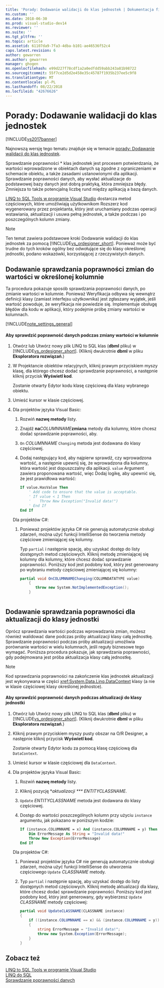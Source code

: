 ```yaml
---
title: 'Porady: Dodawanie walidacji do klas jednostek | Dokumentacja firmy Microsoft'
ms.custom: ''
ms.date: 2018-06-30
ms.prod: visual-studio-dev14
ms.reviewer: ''
ms.suite: ''
ms.tgt_pltfrm: ''
ms.topic: article
ms.assetid: 61107da9-7fa3-4dba-b101-ae46536f52c4
caps.latest.revision: 6
author: gewarren
ms.author: gewarren
manager: ghogen
ms.openlocfilehash: e99d227f78cdf1a2a0edfdd59abb243a81b98722
ms.sourcegitcommit: 55f7ce2d5d2e458e35c45787f1935b237ee5c9f8
ms.translationtype: MT
ms.contentlocale: pl-PL
ms.lasthandoff: 08/22/2018
ms.locfileid: "42676626"
---
```

# <a name="how-to-add-validation-to-entity-classes"></a>Porady: Dodawanie walidacji do klas jednostek
[!INCLUDE[vs2017banner](../includes/vs2017banner.md)]

Najnowszą wersję tego tematu znajduje się w temacie [porady: Dodawanie walidacji do klas jednostek](https://docs.microsoft.com/visualstudio/data-tools/how-to-add-validation-to-entity-classes).  
  
  
Sprawdzanie poprawności * klas jednostek jest procesem potwierdzania, że wartości wprowadzone w obiektach danych są zgodne z ograniczeniami w schemacie obiektu, a także zasadami ustanowionymi dla aplikacji. Sprawdzanie poprawności danych, aby wysłać aktualizacje do podstawowej bazy danych jest dobrą praktyką, która zmniejsza błędy. Zmniejsza to także potencjalną liczbę rund między aplikacją a bazą danych.  
  
 [LINQ to SQL Tools w programie Visual Studio](../data-tools/linq-to-sql-tools-in-visual-studio2.md) dostarcza metod częściowych, które umożliwiają użytkownikom Rozszerz kod wygenerowany przez projektanta, który jest uruchamiany podczas operacji wstawiania, aktualizacji i usuwa pełną jednostek, a także podczas i po poszczególnych kolumn zmiany.  
  
> [!NOTE]
>  Ten temat zawiera podstawowe kroki Dodawanie walidacji do klas jednostek za pomocą [!INCLUDE[vs_ordesigner_short](../includes/vs-ordesigner-short-md.md)]. Ponieważ może być trudne do tych kroków ogólny bez odwołujące się do klasy określonej jednostki, podano wskazówki, korzystającej z rzeczywistych danych.  
  
## <a name="adding-validation-for-changes-to-the-value-in-a-specific-column"></a>Dodawanie sprawdzania poprawności zmian do wartości w określonej kolumnie  
 Ta procedura pokazuje sposób sprawdzania poprawności danych, po zmianie wartości w kolumnie. Ponieważ Weryfikacja odbywa się wewnątrz definicji klasy (zamiast interfejsu użytkownika) jest zgłaszany wyjątek, jeśli wartość powoduje, że weryfikacja nie powiedzie się. Implementuje obsługę błędów dla kodu w aplikacji, który podejmie próbę zmiany wartości w kolumnach.  
  
 [!INCLUDE[note_settings_general](../includes/note-settings-general-md.md)]  
  
#### <a name="to-validate-data-during-a-columns-value-change"></a>Aby sprawdzić poprawność danych podczas zmiany wartości w kolumnie  
  
1.  Otwórz lub Utwórz nowy plik LINQ to SQL klas (**dbml** pliku) w [!INCLUDE[vs_ordesigner_short](../includes/vs-ordesigner-short-md.md)]. (Kliknij dwukrotnie **dbml** w pliku **Eksploratora rozwiązań**.)  
  
2.  W Projektancie obiektów relacyjnych, kliknij prawym przyciskiem myszy klasę, dla którego chcesz dodać sprawdzanie poprawności, a następnie kliknij przycisk **Wyświetl kod**.  
  
     Zostanie otwarty Edytor kodu klasę częściową dla klasy wybranego obiektu.  
  
3.  Umieść kursor w klasie częściowej.  
  
4.  Dla projektów języka Visual Basic:  
  
    1.  Rozwiń **nazwę metody** listy.  
  
    2.  Znajdź **na***COLUMNNAME***zmiana** metody dla kolumny, które chcesz dodać sprawdzanie poprawności, aby.  
  
    3.  `On` *COLUMNNAME* `Changing` metoda jest dodawana do klasy częściowej.  
  
    4.  Dodaj następujący kod, aby najpierw sprawdź, czy wprowadzona wartość, a następnie upewnij się, że wprowadzona dla kolumny, która wartość jest dopuszczalny dla aplikacji. `value` Argument zawiera proponowana wartość, więc Dodaj logikę, aby upewnić się, że jest prawidłowa wartość:  
  
        ```vb  
        If value.HasValue Then  
            ' Add code to ensure that the value is acceptable.  
            ' If value < 1 Then  
            '    Throw New Exception("Invalid data!")  
            ' End If  
        End If  
        ```  
  
     Dla projektów C#:  
  
    1.  Ponieważ projektów języka C# nie generują automatycznie obsługi zdarzeń, można użyć funkcji IntelliSense do tworzenia metody częściowe zmieniającej się kolumny.  
  
         Typ `partial` i następnie spację, aby uzyskać dostęp do listy dostępnych metod częściowych. Kliknij metodę zmieniającej się kolumny dla kolumny, które chcesz dodać sprawdzanie poprawności. Poniższy kod jest podobny kod, który jest generowany po wybraniu metody częściowej zmieniającej się kolumny:  
  
        ```csharp  
        partial void OnCOLUMNNAMEChanging(COLUMNDATATYPE value)  
            {  
               throw new System.NotImplementedException();  
            }  
  
        ```  
  
## <a name="adding-validation-for-updates-to-an-entity-class"></a>Dodawanie sprawdzania poprawności dla aktualizacji do klasy jednostki  
 Oprócz sprawdzania wartości podczas wprowadzania zmian, możesz również walidować dane podczas próby aktualizacji klasy całą jednostkę. Sprawdzanie poprawności podczas próby aktualizacji umożliwia porównanie wartości w wielu kolumnach, jeśli reguły biznesowe tego wymagać. Poniższa procedura pokazuje, jak sprawdzania poprawności, gdy podejmowana jest próba aktualizacja klasy całą jednostkę.  
  
> [!NOTE]
>  Kod sprawdzania poprawności na zakończenie klas jednostek aktualizacji jest wykonywana w części <xref:System.Data.Linq.DataContext> klasy (a nie w klasie częściowej klasy określonej jednostce).  
  
#### <a name="to-validate-data-during-an-update-to-an-entity-class"></a>Aby sprawdzić poprawność danych podczas aktualizacji do klasy jednostki  
  
1.  Otwórz lub Utwórz nowy plik LINQ to SQL klas (**dbml** pliku) w [!INCLUDE[vs_ordesigner_short](../includes/vs-ordesigner-short-md.md)]. (Kliknij dwukrotnie **dbml** w pliku **Eksploratora rozwiązań**.)  
  
2.  Kliknij prawym przyciskiem myszy pusty obszar na O/R Designer, a następnie kliknij przycisk **Wyświetl kod**.  
  
     Zostanie otwarty Edytor kodu za pomocą klasę częściową dla `DataContext`.  
  
3.  Umieść kursor w klasie częściowej dla `DataContext`.  
  
4.  Dla projektów języka Visual Basic:  
  
    1.  Rozwiń **nazwę metody** listy.  
  
    2.  Kliknij pozycję **aktualizacji *** ENTITYCLASSNAME*.  
  
    3.  `Update` *ENTITYCLASSNAME* metoda jest dodawana do klasy częściowej.  
  
    4.  Dostęp do wartości poszczególnych kolumn przy użyciu `instance` argumentu, jak pokazano w poniższym kodzie:  
  
        ```vb  
        If (instance.COLUMNNAME = x) And (instance.COLUMNNAME = y) Then  
            Dim ErrorMessage As String = "Invalid data!"  
            Throw New Exception(ErrorMessage)  
        End If  
        ```  
  
     Dla projektów C#:  
  
    1.  Ponieważ projektów języka C# nie generują automatycznie obsługi zdarzeń, można użyć funkcji IntelliSense do utworzenia częściowego `Update` *CLASSNAME* metody.  
  
    2.  Typ `partial` i następnie spację, aby uzyskać dostęp do listy dostępnych metod częściowych. Kliknij metodę aktualizacji dla klasy, które chcesz dodać sprawdzanie poprawności. Poniższy kod jest podobny kod, który jest generowany, gdy wybierzesz `Update` *CLASSNAME* metody częściowej:  
  
        ```csharp  
        partial void UpdateCLASSNAME(CLASSNAME instance)  
        {  
            if ((instance.COLUMNNAME == x) && (instance.COLUMNNAME = y))  
            {  
                string ErrorMessage = "Invalid data!";  
                throw new System.Exception(ErrorMessage);  
            }  
        }  
        ```  
  
## <a name="see-also"></a>Zobacz też  
 [LINQ to SQL Tools w programie Visual Studio](../data-tools/linq-to-sql-tools-in-visual-studio2.md)   
 [LINQ do SQL](http://msdn.microsoft.com/library/73d13345-eece-471a-af40-4cc7a2f11655)   
 [Sprawdzanie poprawności danych](http://msdn.microsoft.com/library/b3a9ee4e-5d4d-4411-9c56-c811f2b4ee7e)

